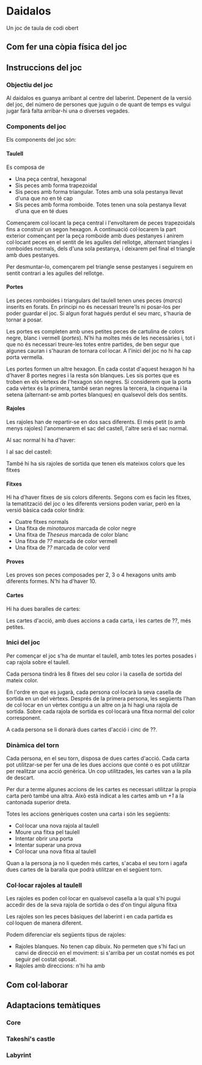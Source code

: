 # Daidalos
Un joc de taula de codi obert

## Com fer una còpia física del joc

## Instruccions del joc

### Objectiu del joc

Al daidalos es guanya arribant al centre del laberint. Depenent de la versió del joc, del número de persones que juguin o de quant de temps es vulgui jugar farà falta arribar-hi una o diverses vegades.

### Components del joc

Els components del joc són:

#### Taulell
Es composa de

* Una peça central, hexagonal
* Sis peces amb forma trapezoidal
* Sis peces amb forma triangular. Totes amb una sola pestanya llevat d'una que no en té cap
* Sis peces amb forma romboide. Totes tenen una sola pestanya llevat d'una que en té dues

Començarem col·locant la peça central i l'envoltarem de peces trapezoidals fins a construir un segon hexagon. A continuació col·locarem la part exterior començant per la peça romboide amb dues pestanyes i anirem col·locant peces en el sentit de les agulles del rellotge, alternant triangles i romboides normals, dels d'una sola pestanya, i deixarem pel final el triangle amb dues pestanyes.

Per desmuntar-lo, començarem pel triangle sense pestanyes i seguirem en sentit contrari a les agulles del rellotge.

#### Portes

Les peces romboides i triangulars del taulell tenen unes peces (*marcs*) inserits en forats. En principi no és necessari treure'ls ni posar-los per poder guardar el joc. Si algun forat hagués perdut el seu marc, s'hauria de tornar a posar. 

Les portes es completen amb unes petites peces de cartulina de colors negre, blanc i vermell (*portes*). N'hi ha moltes més de les necessàries i, tot i que no és necessari treure-les totes entre partides, de ben segur que algunes cauran i s'hauran de tornara col·locar. A l'inici del joc no hi ha cap porta vermella.

Les portes formen un altre hexagon. En cada costat d'aquest hexagon hi ha d'haver 8 portes negres i la resta són blanques. Les sis portes que es troben en els vèrtexs de l'hexagon són negres. Si considerem que la porta cada vèrtex és la primera, també seran negres la tercera, la cinquena i la setena (alternant-se amb portes blanques) en qualsevol dels dos sentits.


#### Rajoles

Les rajoles han de repartir-se en dos sacs diferents. El més petit (o amb menys rajoles) l'anomenarem el sac del castell, l'altre serà el sac normal.

Al sac normal hi ha d'haver:

I al sac del castell:

També hi ha sis rajoles de sortida que tenen els mateixos colors que les fitxes

#### Fitxes

Hi ha d'haver fitxes de sis colors diferents. Segons com es facin les fitxes, la tematització del joc o les diferents versions poden variar, però en la versió bàsica cada color tindrà:

* Cuatre fitxes normals
* Una fitxa de *minotauros* marcada de color negre
* Una fitxa de *Theseus* marcada de color blanc
* Una fitxa de *??* marcada de color vermell
* Una fitxa de *??* marcada de color verd

#### Proves

Les proves son peces composades per 2, 3 o 4 hexagons units amb diferents formes. N'hi ha d'haver 10.

#### Cartes

Hi ha dues baralles de cartes:

Les cartes d'acció, amb dues accions a cada carta, i les cartes de ??, més petites.

### Inici del joc

Per començar el joc s'ha de muntar el taulell, amb totes les portes posades i cap rajola sobre el taulell.

Cada persona tindrà les 8 fitxes del seu color i la casella de sortida del mateix color.

En l'ordre en que es jugarà, cada persona col·locarà la seva casella de sortida en un del vèrtexs. Després de la primera persona, les següents l'han de col·locar en un vèrtex contigu a un altre on ja hi hagi una rajola de sortida. Sobre cada rajola de sortida es col·locarà una fitxa normal del color corresponent.

A cada persona se li donarà dues cartes d'acció i cinc de ??.

### Dinàmica del torn

Cada persona, en el seu torn, disposa de dues cartes d'acció. Cada carta pot utilitzar-se per fer una de les dues accions que conté o es pot utilitzar per realitzar una acció genèrica. Un cop utilitzades, les cartes van a la pila de descart. 

Per dur a terme algunes accions de les cartes es necessari utilitzar la propia carta però també una altra. Això està indicat a les cartes amb un *+1* a la cantonada superior dreta.

Totes les accions genèriques costen una carta i són les següents:
* Col·locar una nova rajola al taulell
* Moure una fitxa pel taulell
* Intentar obrir una porta
* Intentar superar una prova
* Col·locar una nova fitxa al taulell

Quan a la persona ja no li queden més cartes, s'acaba el seu torn i agafa dues cartes de la baralla que podrà utilitzar en el següent torn.

### Col·locar rajoles al taulell

Les rajoles es poden col·locar en qualsevol casella a la qual s'hi pugui accedir des de la seva rajola de sortida o des d'on tingui alguna fitxa

Les rajoles son les peces bàsiques del laberint i en cada partida es col·loquen de manera diferent.

Podem diferenciar els següents tipus de rajoles:
* Rajoles blanques. No tenen cap dibuix. No permeten que s'hi faci un canvi de direcció en el moviment: si s'arriba per un costat només es pot seguir pel costat oposat.
* Rajoles amb direccions: n'hi ha amb 

## Com col·laborar

## Adaptacions temàtiques

### Core

### Takeshi's castle

### Labyrint
